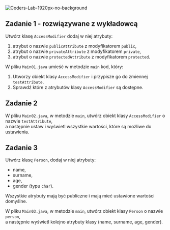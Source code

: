 ![Coders-Lab-1920px-no-background](https://user-images.githubusercontent.com/152855/73064373-5ed69780-3ea1-11ea-8a71-3d370a5e7dd8.png)



## Zadanie 1 - rozwiązywane z wykładowcą

Utwórz klasę `AccessModifier` dodaj w niej atrybuty:

1. atrybut o nazwie `publicAttribute` z modyfikatorem `public`,
2. atrybut o nazwie `privateAttribute` z modyfikatorem `private`,
3. atrybut o nazwie `protectedAttribute` z modyfikatorem `protected`.

W pliku `Main01.java` umieść w metodzie `main` kod, który:

1. Utworzy obiekt klasy `AccessModifier` i przypisze go do zmiennej `testAttribute`.
2. Sprawdź które z atrybutów klasy `AccessModifier` są dostępne. 



## Zadanie 2

W pliku `Main02.java`, w metodzie `main`, utwórz obiekt klasy `AccessModifier` o nazwie `testAttribute`,  
a następnie ustaw i wyświetl wszystkie wartości, które są możliwe do ustawienia. 



## Zadanie 3

Utwórz klasę `Person`, dodaj w niej atrybuty:
- name,
- surname,
- age,
- gender (typu `char`).

Wszystkie atrybuty mają być publiczne i mają mieć ustawione wartości domyślne.

W pliku `Main03.java`, w metodzie `main`, utwórz obiekt klasy `Person` o nazwie `person`,  
a następnie wyświetl kolejno atrybuty klasy (name, surname, age, gender).
